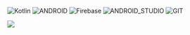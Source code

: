 ![Kotlin](https://img.shields.io/badge/kotlin-%230095D5.svg?style=for-the-badge&logo=kotlin&logoColor=white) ![ANDROID](https://img.shields.io/badge/android-%2320232a.svg?style=for-the-badge&logo=android&logoColor=%a4c639) ![Firebase](https://img.shields.io/badge/firebase-%23039BE5.svg?style=for-the-badge&logo=firebase) ![ANDROID_STUDIO](https://camo.githubusercontent.com/ab04cd442d9065c10619a42092a2ca9f3859c8a1ffae6cace0fc6c57cec3b3af/68747470733a2f2f696d672e736869656c64732e696f2f62616467652f2d416e64726f696425323053747564696f2d3035313232413f7374796c653d666c6174266c6f676f3d416e64726f696425323053747564696f) ![GIT](https://camo.githubusercontent.com/2fc774b6f44efd9ac27316c539e0e94f8e524f872dc5b1c3ef60266a598331bc/68747470733a2f2f696d672e736869656c64732e696f2f62616467652f2d4769742d3035313232413f7374796c653d666c6174266c6f676f3d676974)

![](https://komarev.com/ghpvc/?username=herpestes0)
